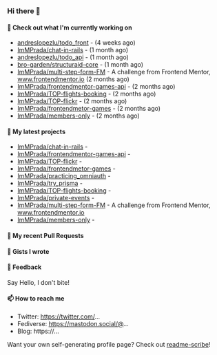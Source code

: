 ### Hi there 👋

#### 👷 Check out what I'm currently working on

- [andreslopezlu/todo_front](https://github.com/andreslopezlu/todo_front) -  (4 weeks ago)
- [ImMPrada/chat-in-rails](https://github.com/ImMPrada/chat-in-rails) -  (1 month ago)
- [andreslopezlu/todo_api](https://github.com/andreslopezlu/todo_api) -  (1 month ago)
- [bro-garden/structuraid-core](https://github.com/bro-garden/structuraid-core) -  (1 month ago)
- [ImMPrada/multi-step-form-FM](https://github.com/ImMPrada/multi-step-form-FM) - A challenge from Frontend Mentor, www.frontendmentor.io (2 months ago)
- [ImMPrada/frontendmentor-games-api](https://github.com/ImMPrada/frontendmentor-games-api) -  (2 months ago)
- [ImMPrada/TOP-flights-booking](https://github.com/ImMPrada/TOP-flights-booking) -  (2 months ago)
- [ImMPrada/TOP-flickr](https://github.com/ImMPrada/TOP-flickr) -  (2 months ago)
- [ImMPrada/frontendmetor-games](https://github.com/ImMPrada/frontendmetor-games) -  (2 months ago)
- [ImMPrada/members-only](https://github.com/ImMPrada/members-only) -  (2 months ago)

#### 🌱 My latest projects

- [ImMPrada/chat-in-rails](https://github.com/ImMPrada/chat-in-rails) - 
- [ImMPrada/frontendmentor-games-api](https://github.com/ImMPrada/frontendmentor-games-api) - 
- [ImMPrada/TOP-flickr](https://github.com/ImMPrada/TOP-flickr) - 
- [ImMPrada/frontendmetor-games](https://github.com/ImMPrada/frontendmetor-games) - 
- [ImMPrada/practicing_omniauth](https://github.com/ImMPrada/practicing_omniauth) - 
- [ImMPrada/try_prisma](https://github.com/ImMPrada/try_prisma) - 
- [ImMPrada/TOP-flights-booking](https://github.com/ImMPrada/TOP-flights-booking) - 
- [ImMPrada/private-events](https://github.com/ImMPrada/private-events) - 
- [ImMPrada/multi-step-form-FM](https://github.com/ImMPrada/multi-step-form-FM) - A challenge from Frontend Mentor, www.frontendmentor.io
- [ImMPrada/members-only](https://github.com/ImMPrada/members-only) - 

#### 🔨 My recent Pull Requests


#### 📓 Gists I wrote



#### 💬 Feedback

Say Hello, I don't bite!

#### 📫 How to reach me

- Twitter: https://twitter.com/...
- Fediverse: https://mastodon.social/@...
- Blog: https://...

Want your own self-generating profile page? Check out [readme-scribe](https://github.com/muesli/readme-scribe)!
